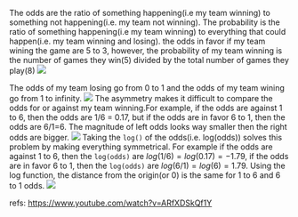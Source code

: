 The odds are the ratio of something happening(i.e my team winning) to something not happening(i.e. my team not winning).
The probability is the ratio of something happening(i.e my team winning) to everything that could happen(i.e. my team winning and losing).
the odds in favor if my team wining the game are 5 to 3, however, the probability of my team winning is the number of games they win(5) divided by the total number of games they play(8)
![](./alg_odds_logOdds/1.png)

The odds of my team losing go from 0 to 1 and the odds of my team wining go from 1 to infinity.
![](./alg_odds_logOdds/2.png)
The asymmetry makes it difficult to compare the odds for or against my team winning.For example, if the odds are against 1 to 6, then the odds are 1/6 = 0.17, but if the odds are in favor 6 to 1, then the odds are 6/1=6. The magnitude of left odds looks way smaller then the right odds are bigger.
![](./alg_odds_logOdds/3.png)
Taking the `log()` of the odds(i.e. log(odds)) solves this problem by making everything symmetrical.
For example if the odds are against 1 to 6, then the `log(odds)` are $log(1/6) = log(0.17) = -1.79$, if the odds are in favor 6 to 1, then the `log(odds)` are $log(6/1) = log(6) = 1.79$. Using the log function, the distance from the origin(or 0) is the same for 1 to 6 and 6 to 1 odds.
![](./alg_odds_logOdds/4.png)



refs:
https://www.youtube.com/watch?v=ARfXDSkQf1Y